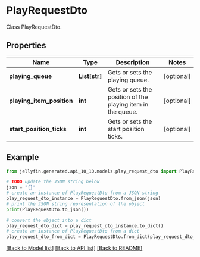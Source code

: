 # PlayRequestDto

Class PlayRequestDto.

## Properties

Name | Type | Description | Notes
------------ | ------------- | ------------- | -------------
**playing_queue** | **List[str]** | Gets or sets the playing queue. | [optional] 
**playing_item_position** | **int** | Gets or sets the position of the playing item in the queue. | [optional] 
**start_position_ticks** | **int** | Gets or sets the start position ticks. | [optional] 

## Example

```python
from jellyfin.generated.api_10_10.models.play_request_dto import PlayRequestDto

# TODO update the JSON string below
json = "{}"
# create an instance of PlayRequestDto from a JSON string
play_request_dto_instance = PlayRequestDto.from_json(json)
# print the JSON string representation of the object
print(PlayRequestDto.to_json())

# convert the object into a dict
play_request_dto_dict = play_request_dto_instance.to_dict()
# create an instance of PlayRequestDto from a dict
play_request_dto_from_dict = PlayRequestDto.from_dict(play_request_dto_dict)
```
[[Back to Model list]](../README.md#documentation-for-models) [[Back to API list]](../README.md#documentation-for-api-endpoints) [[Back to README]](../README.md)


